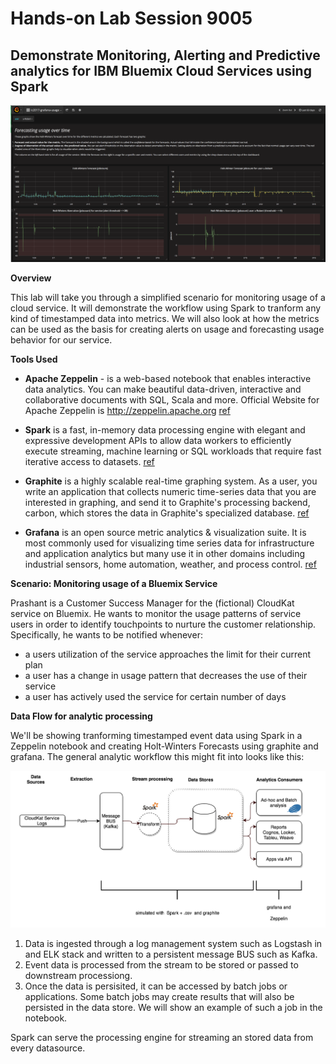 # Hands-on Lab Session 9005
## Demonstrate Monitoring, Alerting and Predictive analytics for IBM Bluemix Cloud Services using Spark

![alerts with Spark](https://github.com/aburkleaux/ic2017-spark-monitoring-and-alerting/blob/master/images/g-forecasting-robert.png "Metrics with Spark")

**Overview**

This lab will take you through a simplified scenario for monitoring usage of a cloud service.  It will demonstrate the workflow using Spark to tranform any kind of timestamped data into metrics. We will also look at how the metrics can be used as the basis for creating alerts on usage and forecasting usage behavior for our service.

**Tools Used**

* **Apache Zeppelin** - is a web-based notebook that enables interactive data analytics. You can make beautiful data-driven, interactive and collaborative documents with SQL, Scala and more. Official Website for Apache Zeppelin is http://zeppelin.apache.org [ref](zeppelin-project.org/)

* **Spark** is a fast, in-memory data processing engine with elegant and expressive development APIs to allow data workers to efficiently execute streaming, machine learning or SQL workloads that require fast iterative access to datasets. [ref](spark.apache.org/)

* **Graphite** is a highly scalable real-time graphing system. As a user, you write an application that collects numeric time-series data that you are interested in graphing, and send it to Graphite's processing backend, carbon, which stores the data in Graphite's specialized database. [ref](graphite.wikidot.com/faq)

* **Grafana** is an open source metric analytics & visualization suite. It is most commonly used for visualizing time series data for infrastructure and application analytics but many use it in other domains including industrial sensors, home automation, weather, and process control. [ref](https://docs.grafana.org/)

**Scenario: Monitoring usage of a Bluemix Service**

Prashant is a Customer Success Manager for the (fictional) CloudKat service on Bluemix.  He wants to monitor the usage patterns of service users in order to identify touchpoints to nurture the customer relationship. Specifically, he wants to be notified whenever:

* a users utilization of the service approaches the limit for their current plan
* a user has a change in usage pattern that decreases the use of their service
* a user has actively used the service for certain number of days

**Data Flow for analytic processing**

We'll be showing tranforming timestamped event data using Spark in a Zeppelin notebook and creating Holt-Winters Forecasts using graphite and grafana.  The general analytic workflow this might fit into looks like this:

![alerts with Spark](https://github.com/aburkleaux/ic2017-spark-monitoring-and-alerting/blob/master/images/dataflow.png "Dataflow")

1. Data is ingested through a log management system such as Logstash in and ELK stack and written to a persistent message BUS such as Kafka.  
2. Event data is processed from the stream to be stored or passed to downstream processiong.  
3. Once the data is persisited, it can be accessed by batch jobs or applications.  Some batch jobs may create results that will also be persisted in the data store.  We will show an example of such a job in the notebook.

Spark can serve the processing engine for streaming an stored data from every datasource.
